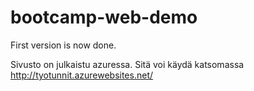 # bootcamp-web-demo
First version is now done.

Sivusto on julkaistu azuressa. Sitä voi käydä katsomassa http://tyotunnit.azurewebsites.net/
